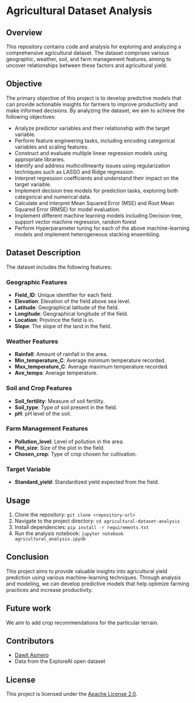 
# Agricultural Dataset Analysis

## Overview
This repository contains code and analysis for exploring and analyzing a comprehensive agricultural dataset. The dataset comprises various geographic, weather, soil, and farm management features, aiming to uncover relationships between these factors and agricultural yield.

## Objective
The primary objective of this project is to develop predictive models that can provide actionable insights for farmers to improve productivity and make informed decisions. By analyzing the dataset, we aim to achieve the following objectives:

- Analyze predictor variables and their relationship with the target variable.
- Perform feature engineering tasks, including encoding categorical variables and scaling features.
- Construct and evaluate multiple linear regression models using appropriate libraries.
- Identify and address multicollinearity issues using regularization techniques such as LASSO and Ridge regression.
- Interpret regression coefficients and understand their impact on the target variable.
- Implement decision tree models for prediction tasks, exploring both categorical and numerical data.
- Calculate and interpret Mean Squared Error (MSE) and Root Mean Squared Error (RMSE) for model evaluation.
- Implement different machine learning models including Decision tree, support vector machine regression, random forest
- Perform Hyperparameter tuning for each of the above machine-learning models and implement heterogeneous stacking ensembling.

## Dataset Description
The dataset includes the following features:

### Geographic Features
- **Field_ID**: Unique identifier for each field.
- **Elevation**: Elevation of the field above sea level.
- **Latitude**: Geographical latitude of the field.
- **Longitude**: Geographical longitude of the field.
- **Location**: Province the field is in.
- **Slope**: The slope of the land in the field.

### Weather Features
- **Rainfall**: Amount of rainfall in the area.
- **Min_temperature_C**: Average minimum temperature recorded.
- **Max_temperature_C**: Average maximum temperature recorded.
- **Ave_temps**: Average temperature.

### Soil and Crop Features
- **Soil_fertility**: Measure of soil fertility.
- **Soil_type**: Type of soil present in the field.
- **pH**: pH level of the soil.

### Farm Management Features
- **Pollution_level**: Level of pollution in the area.
- **Plot_size**: Size of the plot in the field.
- **Chosen_crop**: Type of crop chosen for cultivation.

### Target Variable
- **Standard_yield**: Standardized yield expected from the field.

## Usage
1. Clone the repository: `git clone <repository-url>`
2. Navigate to the project directory: `cd agricultural-dataset-analysis`
3. Install dependencies: `pip install -r requirements.txt`
4. Run the analysis notebook: `jupyter notebook agricultural_analysis.ipynb`

## Conclusion
This project aims to provide valuable insights into agricultural yield prediction using various machine-learning techniques. Through analysis and modeling, we can develop predictive models that help optimize farming practices and increase productivity.
## Future work 
We aim to add crop recommendations for the particular terrain.
## Contributors
- [Dawit Asmero](https://github.com/davedawitdave)
- Data from the ExploreAI open dataset

## License
This project is licensed under the [Apache License 2.0](LICENSE).








